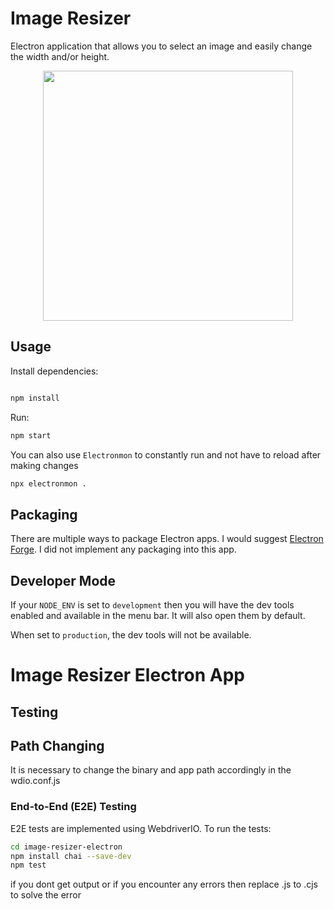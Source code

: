 # Image Resizer

Electron application that allows you to select an image and easily change the width and/or height.

<div style="display: flex; justify-content: center">
<img src="./assets/screen.png" width="400" />
</div>

## Usage

Install dependencies:

```bash

npm install
```

Run:

```bash
npm start
```

You can also use `Electronmon` to constantly run and not have to reload after making changes

```bash
npx electronmon .
```

## Packaging

There are multiple ways to package Electron apps. I would suggest [Electron Forge](https://www.electronforge.io/). I did not implement any packaging into this app.

## Developer Mode

If your `NODE_ENV` is set to `development` then you will have the dev tools enabled and available in the menu bar. It will also open them by default.

When set to `production`, the dev tools will not be available.
# Image Resizer Electron App

## Testing
## Path Changing

It is necessary to change the binary and app path accordingly in the wdio.conf.js

### End-to-End (E2E) Testing

E2E tests are implemented using WebdriverIO. To run the tests:

```sh
cd image-resizer-electron
npm install chai --save-dev
npm test
```
if you dont get output or if you encounter any errors then replace .js to .cjs to solve the error
